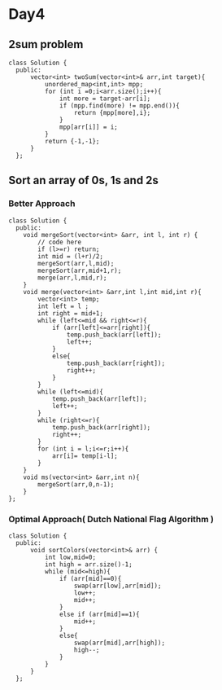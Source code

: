 # Day4
## 2sum problem
  
    class Solution {
      public:
          vector<int> twoSum(vector<int>& arr,int target){
              unordered_map<int,int> mpp;
              for (int i =0;i<arr.size();i++){
                  int more = target-arr[i];
                  if (mpp.find(more) != mpp.end()){
                      return {mpp[more],i};
                  }
                  mpp[arr[i]] = i;
              }
              return {-1,-1};
          }
      };

## Sort an array of 0s, 1s and 2s
### Better Approach

    class Solution {
      public:
        void mergeSort(vector<int> &arr, int l, int r) {
            // code here
            if (l>=r) return;
            int mid = (l+r)/2;
            mergeSort(arr,l,mid);
            mergeSort(arr,mid+1,r);
            merge(arr,l,mid,r);
        }
        void merge(vector<int> &arr,int l,int mid,int r){
            vector<int> temp;
            int left = l ;
            int right = mid+1;
            while (left<=mid && right<=r){
                if (arr[left]<=arr[right]){
                    temp.push_back(arr[left]);
                    left++;
                }
                else{
                    temp.push_back(arr[right]);
                    right++;
                }
            }
            while (left<=mid){
                temp.push_back(arr[left]);
                left++;
            }
            while (right<=r){
                temp.push_back(arr[right]);
                right++;
            }
            for (int i = l;i<=r;i++){
                arr[i]= temp[i-l];
            }
        }
        void ms(vector<int> &arr,int n){
            mergeSort(arr,0,n-1);
        }
    };
### Optimal Approach( Dutch National Flag Algorithm )
    class Solution {
      public:
          void sortColors(vector<int>& arr) {
              int low,mid=0;  
              int high = arr.size()-1;
              while (mid<=high){
                  if (arr[mid]==0){
                      swap(arr[low],arr[mid]);
                      low++;
                      mid++;
                  }
                  else if (arr[mid]==1){
                      mid++;
                  }
                  else{
                      swap(arr[mid],arr[high]);
                      high--;
                  }
              }    
          }
      };
